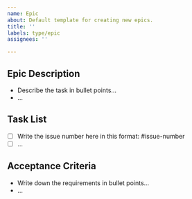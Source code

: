 ```yaml
---
name: Epic
about: Default template for creating new epics.
title: ''
labels: type/epic
assignees: ''

---
```


## Epic Description

- Describe the task in bullet points...
- ...

## Task List

- [ ] Write the issue number here in this format: #issue-number
- [ ] ...

## Acceptance Criteria

- Write down the requirements in bullet points...
- ...
